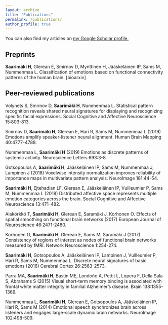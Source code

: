 ```yaml
---
layout: archive
title: "Publications"
permalink: /publications/
author_profile: true
---
```



You can also find my articles on <u><a href="{{author.googlescholar}}">my Google Scholar profile</a>.</u>


## Preprints

**Saarimäki H**, Glerean E, Smirnov D, Mynttinen H, Jääskeläinen IP, Sams M, Nummenmaa L. Classification of emotions based on functional connectivity patterns of the human brain. [bioarxiv]

## Peer-reviewed publications

Volynets S, Smirnov D, **Saarimäki H**, Nummenmaa L. Statistical pattern recognition reveals shared neural signatures for displaying and recognizing specific facial expressions. Social Cognitive and Affective Neuroscience 15:803-813.

Smirnov D, **Saarimäki H**, Glerean E, Hari R, Sams M, Nummenmaa L (2019) Emotions amplify speaker-listener neural alignment. Human Brain Mapping 40:4777-4788.

Nummenmaa L, **Saarimäki H** (2019) Emotions as discrete patterns of systemic activity. Neuroscience Letters 693:3-8.

Gotsopoulos A, **Saarimäki H**, Jääskeläinen IP, Sams M, Nummenmaa J, Lampinen J (2018) Voxelwise intensity normalization improves reliability of importance maps in multivariate pattern analysis. NeuroImage 181:44-54.

**Saarimäki H**, Ejtehadian LF, Glerean E, Jääskeläinen IP, Vuilleumier P, Sams M, Nummenmaa L (2018) Distributed affective space represents multiple emotion categories across the brain. Social Cognitive and Affective Neuroscience 13:471-482.

Alakörkkö T, **Saarimäki H**, Glerean E, Saramäki J, Korhonen O. Effects of spatial smoothing 
		on functional brain networks (2017) European Journal of Neuroscience 46:2471-2480.

Korhonen O, **Saarimäki H**, Glerean E, Sams M, Saramäki J (2017) Consistency of regions of interest 
		as nodes of functional brain networks measured by fMRI. Network Neuroscience 1:254-274.

**Saarimäki H**, Gotsopoulos A, Jääskeläinen IP, Lampinen J, Vuilleumier P, Hari R, Sams M, Nummenmaa L. Discrete neural signatures of basic emotions (2016) Cerebral Cortex 26:2563-2573. 

Parra MA, **Saarimäki H**, Bastin ME, Londoño A, Pettit L, Lopera F, Della Sala S, Abrahams 
S (2015) Visual short-term memory binding is associated with frontal white matter integrity in familial 
Alzheimer’s disease. Brain 138:1355-1369.

Nummenmaa L, **Saarimäki H**, Glerean E, Gotsopoulos A, Jääskeläinen IP, Hari R, Sams M (2014) Emotional speech synchronizes brain across listeners and engages large-scale dynamic brain networks. NeuroImage 102:498-509.
